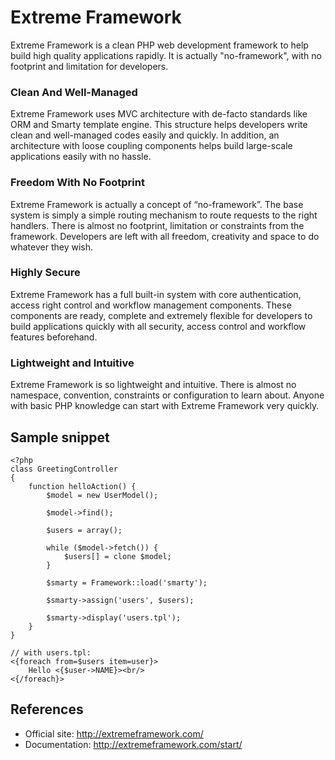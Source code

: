 # Extreme Framework

Extreme Framework is a clean PHP web development framework to help build high quality applications rapidly. It is actually "no-framework", with no footprint and limitation for developers. 

### Clean And Well-Managed
Extreme Framework uses MVC architecture with de-facto standards like ORM and Smarty template engine. This structure helps developers write clean and well-managed codes easily and quickly. In addition, an architecture with loose coupling components helps build large-scale applications easily with no hassle.

### Freedom With No Footprint
Extreme Framework is actually a concept of “no-framework”. The base system is simply a simple routing mechanism to route requests to the right handlers. There is almost no footprint, limitation or constraints from the framework. Developers are left with all freedom, creativity and space to do whatever they wish.

### Highly Secure
Extreme Framework has a full built-in system with core authentication, access right control and workflow management components. These components are ready, complete and extremely flexible for developers to build applications quickly with all security, access control and workflow features beforehand.

### Lightweight and Intuitive
Extreme Framework is so lightweight and intuitive. There is almost no namespace, convention, constraints or configuration to learn about. Anyone with basic PHP knowledge can start with Extreme Framework very quickly.

## Sample snippet

    <?php
    class GreetingController 
    { 
        function helloAction() { 
            $model = new UserModel();
    
            $model->find();
            
            $users = array();
    
            while ($model->fetch()) {
                $users[] = clone $model;
            }
    
            $smarty = Framework::load('smarty');
    
            $smarty->assign('users', $users);
    
            $smarty->display('users.tpl');
        } 
    } 
    
    // with users.tpl:
    <{foreach from=$users item=user}>
        Hello <{$user->NAME}><br/>
    <{/foreach}>

## References
* Official site: http://extremeframework.com/
* Documentation: http://extremeframework.com/start/
